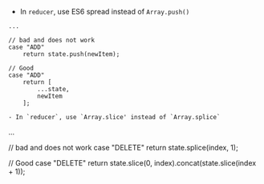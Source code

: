 - In `reducer`, use ES6 spread instead of `Array.push()`

```
... 

// bad and does not work
case "ADD"
    return state.push(newItem);

// Good
case "ADD"
    return [
        ...state,
        newItem
    ];

- In `reducer`, use `Array.slice' instead of `Array.splice`

```
... 

// bad and does not work
case "DELETE"
    return state.splice(index, 1);

// Good
case "DELETE"
    return state.slice(0, index).concat(state.slice(index + 1));